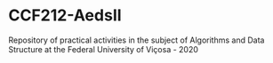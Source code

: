 # CCF212-AedsII
 Repository of practical activities in the subject of Algorithms and Data Structure at the Federal University of Viçosa - 2020
